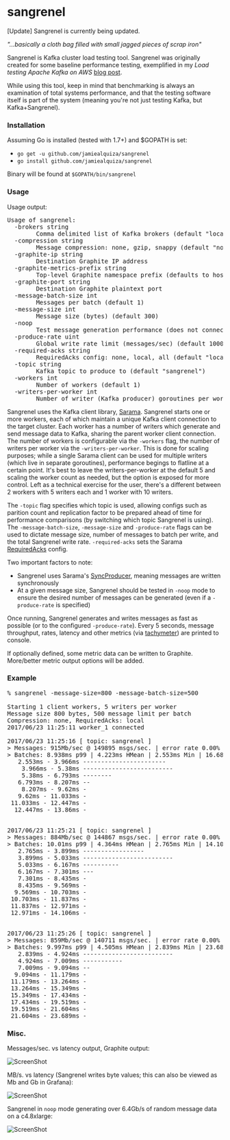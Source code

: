 sangrenel
=========

[Update] Sangrenel is currently being updated.

*"...basically a cloth bag filled with small jagged pieces of scrap iron"*

Sangrenel is Kafka cluster load testing tool. Sangrenel was originally created for some baseline performance testing, exemplified in my *Load testing Apache Kafka on AWS* [blog post](https://grey-boundary.io/load-testing-apache-kafka-on-aws/).

While using this tool, keep in mind that benchmarking is always an examination of total systems performance, and that the testing software itself is part of the system (meaning you're not just testing Kafka, but Kafka+Sangrenel).

### Installation

Assuming Go is installed (tested with 1.7+) and $GOPATH is set:

- `go get -u github.com/jamiealquiza/sangrenel`
- `go install github.com/jamiealquiza/sangrenel`

Binary will be found at `$GOPATH/bin/sangrenel`

### Usage

Usage output:
<pre>
Usage of sangrenel:
  -brokers string
        Comma delimited list of Kafka brokers (default "localhost:9092")
  -compression string
        Message compression: none, gzip, snappy (default "none")
  -graphite-ip string
        Destination Graphite IP address
  -graphite-metrics-prefix string
        Top-level Graphite namespace prefix (defaults to hostname) (default "ja.local")
  -graphite-port string
        Destination Graphite plaintext port
  -message-batch-size int
        Messages per batch (default 1)
  -message-size int
        Message size (bytes) (default 300)
  -noop
        Test message generation performance (does not connect to Kafka)
  -produce-rate uint
        Global write rate limit (messages/sec) (default 100000000)
  -required-acks string
        RequiredAcks config: none, local, all (default "local")
  -topic string
        Kafka topic to produce to (default "sangrenel")
  -workers int
        Number of workers (default 1)
  -writers-per-worker int
        Number of writer (Kafka producer) goroutines per worker (default 5)
</pre>

Sangrenel uses the Kafka client library, [Sarama](https://github.com/Shopify/sarama). Sangrenel starts one or more workers, each of which maintain a unique Kafka client connection to the target cluster. Each worker has a number of writers which generate and send message data to Kafka, sharing the parent worker client connection. The number of workers is configurable via the `-workers` flag, the number of writers per worker via the `-writers-per-worker`. This is done for scaling purposes; while a single Sarama client can be used for multiple writers (which live in separate goroutines), performance begings to flatline at a certain point. It's best to leave the writers-per-worker at the default 5 and scaling the worker count as needed, but the option is exposed for more control. Left as a technical exercise for the user, there's a different between 2 workers with 5 writers each and 1 worker with 10 writers.

The `-topic` flag specifies which topic is used, allowing configs such as parition count and replication factor to be prepared ahead of time for performance comparisons (by switching which topic Sangrenel is using). The `-message-batch-size`, `-message-size` and `-produce-rate` flags can be used to dictate message size, number of messages to batch per write, and the total Sangrenel write rate.  `-required-acks` sets the Sarama [RequiredAcks](https://godoc.org/github.com/Shopify/sarama#RequiredAcks) config.

Two important factors to note:
- Sangrenel uses Sarama's [SyncProducer](https://godoc.org/github.com/Shopify/sarama#SyncProducer), meaning messages are written synchronously
- At a given message size, Sangrenel should be tested in `-noop` mode to ensure the desired number of messages can be generated (even if a `-produce-rate` is specified)

Once running, Sangrenel generates and writes messages as fast as possible (or to the configured `-produce-rate`). Every 5 seconds, message throughput, rates, latency and other metrics (via [tachymeter](https://github.com/jamiealquiza/tachymeter)) are printed to console.

If optionally defined, some metric data can be written to Graphite. More/better metric output options will be added.

### Example

<pre>
% sangrenel -message-size=800 -message-batch-size=500

Starting 1 client workers, 5 writers per worker
Message size 800 bytes, 500 message limit per batch
Compression: none, RequiredAcks: local
2017/06/23 11:25:11 worker_1 connected

2017/06/23 11:25:16 [ topic: sangrenel ]
> Messages: 915Mb/sec @ 149895 msgs/sec. | error rate 0.00%
> Batches: 8.938ms p99 | 4.223ms HMean | 2.553ms Min | 16.687ms Max
   2.553ms - 3.966ms -----------------------
    3.966ms - 5.38ms -------------------------
    5.38ms - 6.793ms --------
   6.793ms - 8.207ms --
    8.207ms - 9.62ms -
   9.62ms - 11.033ms -
 11.033ms - 12.447ms -
  12.447ms - 13.86ms -


2017/06/23 11:25:21 [ topic: sangrenel ]
> Messages: 884Mb/sec @ 144867 msgs/sec. | error rate 0.00%
> Batches: 10.01ms p99 | 4.364ms HMean | 2.765ms Min | 14.106ms Max
   2.765ms - 3.899ms -----------------
   3.899ms - 5.033ms -------------------------
   5.033ms - 6.167ms ----------
   6.167ms - 7.301ms ---
   7.301ms - 8.435ms -
   8.435ms - 9.569ms -
  9.569ms - 10.703ms -
 10.703ms - 11.837ms -
 11.837ms - 12.971ms -
 12.971ms - 14.106ms -


2017/06/23 11:25:26 [ topic: sangrenel ]
> Messages: 859Mb/sec @ 140711 msgs/sec. | error rate 0.00%
> Batches: 9.997ms p99 | 4.505ms HMean | 2.839ms Min | 23.689ms Max
   2.839ms - 4.924ms -------------------------
   4.924ms - 7.009ms -----------
   7.009ms - 9.094ms --
  9.094ms - 11.179ms -
 11.179ms - 13.264ms -
 13.264ms - 15.349ms -
 15.349ms - 17.434ms -
 17.434ms - 19.519ms -
 19.519ms - 21.604ms -
 21.604ms - 23.689ms -
</pre>

### Misc.

Messages/sec. vs latency output, Graphite output:

![ScreenShot](http://us-east.manta.joyent.com/jalquiza/public/github/sangrenel-graphite0.png)

MB/s. vs latency (Sangrenel writes byte values; this can also be viewed as Mb and Gb in Grafana):

![ScreenShot](http://us-east.manta.joyent.com/jalquiza/public/github/sangrenel-graphite1.png)


Sangrenel in `noop` mode generating over 6.4Gb/s of random message data on a c4.8xlarge:

![ScreenShot](http://us-east.manta.joyent.com/jalquiza/public/github/sangrenel-c4.png)
